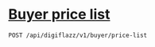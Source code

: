 # [Buyer price list]()

<!--
@category Buyer
-->

```bash
POST /api/digiflazz/v1/buyer/price-list
```